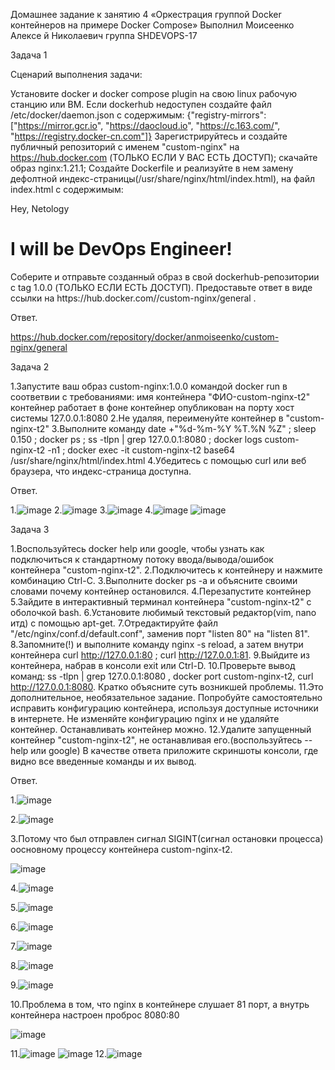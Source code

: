 Домашнее задание к занятию 4 «Оркестрация группой Docker контейнеров на примере Docker Compose»
Выполнил Моисеенко Алексе  й Николаевич группа SHDEVOPS-17

Задача 1

Сценарий выполнения задачи:

Установите docker и docker compose plugin на свою linux рабочую станцию или ВМ.
Если dockerhub недоступен создайте файл /etc/docker/daemon.json с содержимым: {"registry-mirrors": ["https://mirror.gcr.io", "https://daocloud.io", "https://c.163.com/", "https://registry.docker-cn.com"]}
Зарегистрируйтесь и создайте публичный репозиторий с именем "custom-nginx" на https://hub.docker.com (ТОЛЬКО ЕСЛИ У ВАС ЕСТЬ ДОСТУП);
скачайте образ nginx:1.21.1;
Создайте Dockerfile и реализуйте в нем замену дефолтной индекс-страницы(/usr/share/nginx/html/index.html), на файл index.html с содержимым:
<html>
<head>
Hey, Netology
</head>
<body>
<h1>I will be DevOps Engineer!</h1>
</body>
</html>
Соберите и отправьте созданный образ в свой dockerhub-репозитории c tag 1.0.0 (ТОЛЬКО ЕСЛИ ЕСТЬ ДОСТУП).
Предоставьте ответ в виде ссылки на https://hub.docker.com/<username_repo>/custom-nginx/general .

Ответ.

https://hub.docker.com/repository/docker/anmoiseenko/custom-nginx/general

Задача 2

1.Запустите ваш образ custom-nginx:1.0.0 командой docker run в соответвии с требованиями:
имя контейнера "ФИО-custom-nginx-t2"
контейнер работает в фоне
контейнер опубликован на порту хост системы 127.0.0.1:8080
2.Не удаляя, переименуйте контейнер в "custom-nginx-t2"
3.Выполните команду date +"%d-%m-%Y %T.%N %Z" ; sleep 0.150 ; docker ps ; ss -tlpn | grep 127.0.0.1:8080  ; docker logs custom-nginx-t2 -n1 ; docker exec -it custom-nginx-t2 base64 /usr/share/nginx/html/index.html
4.Убедитесь с помощью curl или веб браузера, что индекс-страница доступна.

Ответ.

1.![image](https://github.com/user-attachments/assets/4f283712-db93-4543-9bbd-3220b3111a51)
2.![image](https://github.com/user-attachments/assets/8a96bbfb-5010-42f9-84fc-d409f8a5df0f)
3.![image](https://github.com/user-attachments/assets/28145e93-b2c4-4d3c-85b7-4a61d13c7f32)
4.![image](https://github.com/user-attachments/assets/cc72e83b-5911-4cee-b78c-5e073acd9504)
![image](https://github.com/user-attachments/assets/ec305e58-9f9f-4e50-891e-298bfeca5b73)


Задача 3

1.Воспользуйтесь docker help или google, чтобы узнать как подключиться к стандартному потоку ввода/вывода/ошибок контейнера "custom-nginx-t2".
2.Подключитесь к контейнеру и нажмите комбинацию Ctrl-C.
3.Выполните docker ps -a и объясните своими словами почему контейнер остановился.
4.Перезапустите контейнер
5.Зайдите в интерактивный терминал контейнера "custom-nginx-t2" с оболочкой bash.
6.Установите любимый текстовый редактор(vim, nano итд) с помощью apt-get.
7.Отредактируйте файл "/etc/nginx/conf.d/default.conf", заменив порт "listen 80" на "listen 81".
8.Запомните(!) и выполните команду nginx -s reload, а затем внутри контейнера curl http://127.0.0.1:80 ; curl http://127.0.0.1:81.
9.Выйдите из контейнера, набрав в консоли exit или Ctrl-D.
10.Проверьте вывод команд: ss -tlpn | grep 127.0.0.1:8080 , docker port custom-nginx-t2, curl http://127.0.0.1:8080. Кратко объясните суть возникшей проблемы.
11.Это дополнительное, необязательное задание. Попробуйте самостоятельно исправить конфигурацию контейнера, используя доступные источники в интернете. Не изменяйте конфигурацию nginx и не удаляйте контейнер. Останавливать контейнер можно.
12.Удалите запущенный контейнер "custom-nginx-t2", не останавливая его.(воспользуйтесь --help или google)
В качестве ответа приложите скриншоты консоли, где видно все введенные команды и их вывод.

Ответ.

1.![image](https://github.com/user-attachments/assets/8f61617b-137a-463f-b096-47a3f8b56672)

2.![image](https://github.com/user-attachments/assets/f6dc8348-c8be-4796-a7d7-5ec5714adc2d)

3.Потому что был отправлен  сигнал SIGINT(сигнал остановки процесса) оосновному процессу контейнера custom-nginx-t2.

![image](https://github.com/user-attachments/assets/211f5ad5-1b51-4b87-910d-be6f7c3e787d)

4.![image](https://github.com/user-attachments/assets/b874673d-a9ff-487f-a94d-c9557682ca77)

5.![image](https://github.com/user-attachments/assets/a6d384a0-5952-4ad5-99be-5a2babed29ce)

6.![image](https://github.com/user-attachments/assets/72d161e8-efb5-4256-81ca-35c7a85c34e7)

7.![image](https://github.com/user-attachments/assets/d8db2212-a5a9-41be-8d48-98b47f6df82a)

8.![image](https://github.com/user-attachments/assets/6f1d01b4-52ca-4e8a-a8ec-cca9dcb5b73d)

9.![image](https://github.com/user-attachments/assets/99f3b18b-9ec8-49f4-9141-f08c1e1cef98)

10.Проблема в том, что nginx в контейнере слушает 81 порт, а внутрь контейнера настроен проброс 8080:80

![image](https://github.com/user-attachments/assets/4fdb1254-01ca-4ef7-9279-2607f654bdeb)

11.![image](https://github.com/user-attachments/assets/736c110e-d1e0-4022-94fa-34df6ef0d94d)
![image](https://github.com/user-attachments/assets/e1fab547-3cd3-4a78-a79f-5f163c0732f9)
12.![image](https://github.com/user-attachments/assets/bd477895-efe9-47d2-a59a-b7c1280eabc4)

